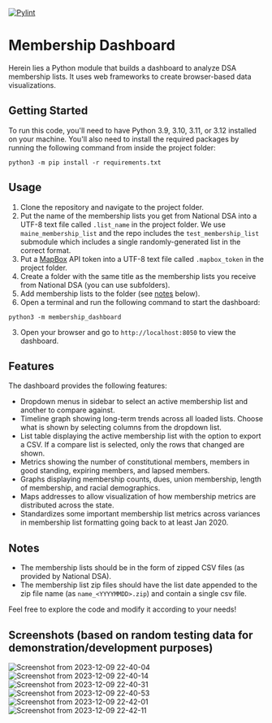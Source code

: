 [![Pylint](https://github.com/MaineDSA/MembershipDashboard/actions/workflows/pylint.yml/badge.svg?branch=main)](https://github.com/MaineDSA/MembershipDashboard/actions/workflows/pylint.yml)

# Membership Dashboard

Herein lies a Python module that builds a dashboard to analyze DSA membership lists.
It uses web frameworks to create browser-based data visualizations.

## Getting Started

To run this code, you'll need to have Python 3.9, 3.10, 3.11, or 3.12 installed on your machine. You'll also need to install the required packages by running the following command from inside the project folder:

```shell
python3 -m pip install -r requirements.txt
```

## Usage

1. Clone the repository and navigate to the project folder.
2. Put the name of the membership lists you get from National DSA into a UTF-8 text file called `.list_name` in the project folder. We use `maine_membership_list` and the repo includes the `test_membership_list` submodule which includes a single randomly-generated list in the correct format.
3. Put a [MapBox](https://www.mapbox.com/) API token into a UTF-8 text file called `.mapbox_token` in the project folder.
4. Create a folder with the same title as the membership lists you receive from National DSA (you can use subfolders).
5. Add membership lists to the folder (see [notes](#notes) below).
6. Open a terminal and run the following command to start the dashboard:

```shell
python3 -m membership_dashboard
```

3. Open your browser and go to `http://localhost:8050` to view the dashboard.

## Features

The dashboard provides the following features:

- Dropdown menus in sidebar to select an active membership list and another to compare against.
- Timeline graph showing long-term trends across all loaded lists. Choose what is shown by selecting columns from the dropdown list.
- List table displaying the active membership list with the option to export a CSV. If a compare list is selected, only the rows that changed are shown.
- Metrics showing the number of constitutional members, members in good standing, expiring members, and lapsed members.
- Graphs displaying membership counts, dues, union membership, length of membership, and racial demographics.
- Maps addresses to allow visualization of how membership metrics are distributed across the state.
- Standardizes some important membership list metrics across variances in membership list formatting going back to at least Jan 2020.

## Notes

- The membership lists should be in the form of zipped CSV files (as provided by National DSA).
- The membership list zip files should have the list date appended to the zip file name (as `name_<YYYYMMDD>.zip`) and contain a single csv file.

Feel free to explore the code and modify it according to your needs!

## Screenshots (based on random testing data for demonstration/development purposes)
![Screenshot from 2023-12-09 22-40-04](https://github.com/MaineDSA/MembershipDashboard/assets/1916835/a9dadd59-e995-4a4b-b732-88f94e157e84)
![Screenshot from 2023-12-09 22-40-14](https://github.com/MaineDSA/MembershipDashboard/assets/1916835/c179e4ae-b300-4131-9647-f5df9be6511e)
![Screenshot from 2023-12-09 22-40-31](https://github.com/MaineDSA/MembershipDashboard/assets/1916835/294e89d5-2d65-4156-b8f5-7fd170d457c1)
![Screenshot from 2023-12-09 22-40-53](https://github.com/MaineDSA/MembershipDashboard/assets/1916835/30895742-4fda-43d1-a66c-729da1193a4a)
![Screenshot from 2023-12-09 22-42-01](https://github.com/MaineDSA/MembershipDashboard/assets/1916835/f0be090b-4188-439f-8b27-b4e567bb81c7)
![Screenshot from 2023-12-09 22-42-11](https://github.com/MaineDSA/MembershipDashboard/assets/1916835/b6449275-6c87-445e-bda9-47591d430c97)
